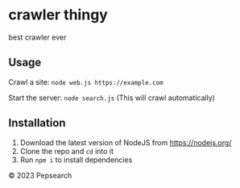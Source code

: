 # crawler thingy
best crawler ever
## Usage
Crawl a site: `node web.js https://example.com`

Start the server: `node search.js` (This will crawl automatically)

## Installation
1. Download the latest version of NodeJS from https://nodejs.org/
2. Clone the repo and `cd` into it
3. Run `npm i` to install dependencies

©️ 2023 Pepsearch
